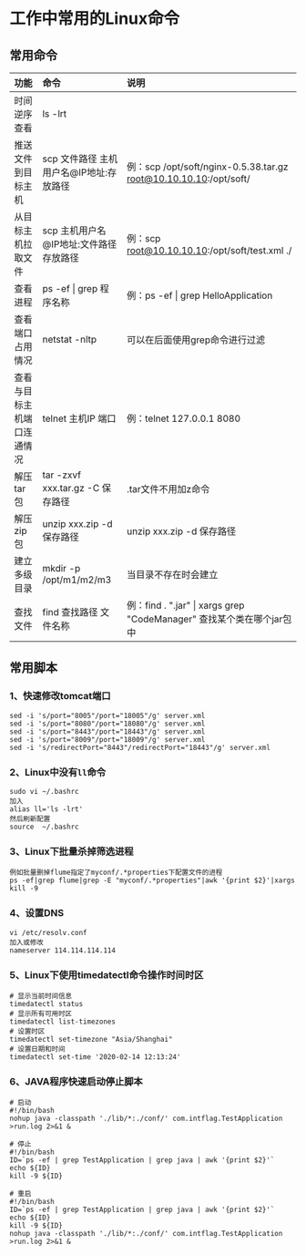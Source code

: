 # 工作中常用的Linux命令
## 常用命令
|功能|命令|说明|
|:----|:----|:----|
|时间逆序查看|ls -lrt||
|推送文件到目标主机|scp 文件路径 主机用户名@IP地址:存放路径|例：scp /opt/soft/nginx-0.5.38.tar.gz root@10.10.10.10:/opt/soft/|
|从目标主机拉取文件|scp 主机用户名@IP地址:文件路径 存放路径|例：scp root@10.10.10.10:/opt/soft/test.xml ./|
|查看进程|ps -ef \| grep 程序名称|例：ps -ef \| grep HelloApplication|
|查看端口占用情况|netstat -nltp|可以在后面使用grep命令进行过滤|
|查看与目标主机端口连通情况|telnet 主机IP 端口|例：telnet 127.0.0.1 8080|
|解压tar包|tar -zxvf xxx.tar.gz -C 保存路径|.tar文件不用加z命令|
|解压zip包|unzip xxx.zip -d 保存路径|unzip xxx.zip -d 保存路径|
|建立多级目录|mkdir -p /opt/m1/m2/m3|当目录不存在时会建立| 
|查找文件|find 查找路径 文件名称|例：find . ".jar" \| xargs grep "CodeManager" 查找某个类在哪个jar包中|

## 常用脚本
### 1、快速修改tomcat端口
```
sed -i 's/port="8005"/port="18005"/g' server.xml
sed -i 's/port="8080"/port="18080"/g' server.xml
sed -i 's/port="8443"/port="18443"/g' server.xml
sed -i 's/port="8009"/port="18009"/g' server.xml
sed -i 's/redirectPort="8443"/redirectPort="18443"/g' server.xml
```
### 2、Linux中没有`ll`命令
```
sudo vi ~/.bashrc
加入
alias ll='ls -lrt'
然后刷新配置
source  ~/.bashrc
```
### 3、Linux下批量杀掉筛选进程
```
例如批量删掉flume指定了myconf/.*properties下配置文件的进程
ps -ef|grep flume|grep -E "myconf/.*properties"|awk '{print $2}'|xargs kill -9
```
### 4、设置DNS
```
vi /etc/resolv.conf
加入或修改
nameserver 114.114.114.114
```
### 5、Linux下使用timedatectl命令操作时间时区
```
# 显示当前时间信息
timedatectl status
# 显示所有可用时区
timedatectl list-timezones
# 设置时区
timedatectl set-timezone "Asia/Shanghai"
# 设置日期和时间
timedatectl set-time '2020-02-14 12:13:24'
```
### 6、JAVA程序快速启动停止脚本
```
# 启动
#!/bin/bash
nohup java -classpath './lib/*:./conf/' com.intflag.TestApplication >run.log 2>&1 &

# 停止
#!/bin/bash
ID=`ps -ef | grep TestApplication | grep java | awk '{print $2}'`
echo ${ID}
kill -9 ${ID}

# 重启
#!/bin/bash
ID=`ps -ef | grep TestApplication | grep java | awk '{print $2}'`
echo ${ID}
kill -9 ${ID}
nohup java -classpath './lib/*:./conf/' com.intflag.TestApplication >run.log 2>&1 &
```